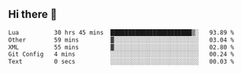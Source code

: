 ## Hi there 👋
<!--START_SECTION:waka-->

```txt
Lua          30 hrs 45 mins  ███████████████████████▒░   93.89 %
Other        59 mins         ▓░░░░░░░░░░░░░░░░░░░░░░░░   03.04 %
XML          55 mins         ▓░░░░░░░░░░░░░░░░░░░░░░░░   02.80 %
Git Config   4 mins          ░░░░░░░░░░░░░░░░░░░░░░░░░   00.24 %
Text         0 secs          ░░░░░░░░░░░░░░░░░░░░░░░░░   00.03 %
```

<!--END_SECTION:waka-->
